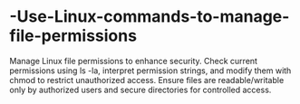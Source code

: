 # -Use-Linux-commands-to-manage-file-permissions
Manage Linux file permissions to enhance security. Check current permissions using ls -la, interpret permission strings, and modify them with chmod to restrict unauthorized access. Ensure files are readable/writable only by authorized users and secure directories for controlled access. 
